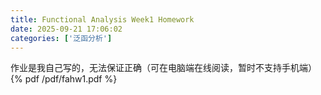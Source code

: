 ```yaml
---
title: Functional Analysis Week1 Homework
date: 2025-09-21 17:06:02
categories: ['泛函分析']
---
```

作业是我自己写的，无法保证正确（可在电脑端在线阅读，暂时不支持手机端）
{% pdf /pdf/fahw1.pdf %}